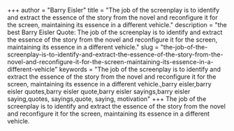 +++
author = "Barry Eisler"
title = "The job of the screenplay is to identify and extract the essence of the story from the novel and reconfigure it for the screen, maintaining its essence in a different vehicle."
description = "the best Barry Eisler Quote: The job of the screenplay is to identify and extract the essence of the story from the novel and reconfigure it for the screen, maintaining its essence in a different vehicle."
slug = "the-job-of-the-screenplay-is-to-identify-and-extract-the-essence-of-the-story-from-the-novel-and-reconfigure-it-for-the-screen-maintaining-its-essence-in-a-different-vehicle"
keywords = "The job of the screenplay is to identify and extract the essence of the story from the novel and reconfigure it for the screen, maintaining its essence in a different vehicle.,barry eisler,barry eisler quotes,barry eisler quote,barry eisler sayings,barry eisler saying,quotes, sayings,quote, saying, motivation"
+++
The job of the screenplay is to identify and extract the essence of the story from the novel and reconfigure it for the screen, maintaining its essence in a different vehicle.
